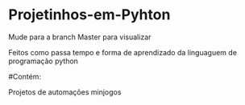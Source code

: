 # Projetinhos-em-Pyhton


Mude para a branch Master para visualizar

Feitos como passa tempo e forma de aprendizado da linguaguem de programação python 

#Contém:

Projetos de automações 
minjogos 
